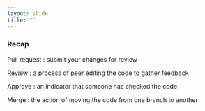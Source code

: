 ```yaml
---
layout: slide
title: ""
---
```

### Recap

Pull request
: submit your changes for review

Review
: a process of peer editing the code to gather feedback

Approve
: an indicator that someone has checked the code

Merge
: the action of moving the code from one branch to another
